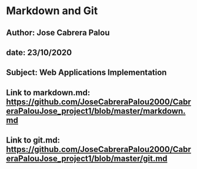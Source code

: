 # Markdown and Git
## Author: Jose Cabrera Palou
## date: 23/10/2020
## Subject: Web Applications Implementation
## Link to markdown.md: <https://github.com/JoseCabreraPalou2000/CabreraPalouJose_project1/blob/master/markdown.md>
## Link to git.md: <https://github.com/JoseCabreraPalou2000/CabreraPalouJose_project1/blob/master/git.md>
